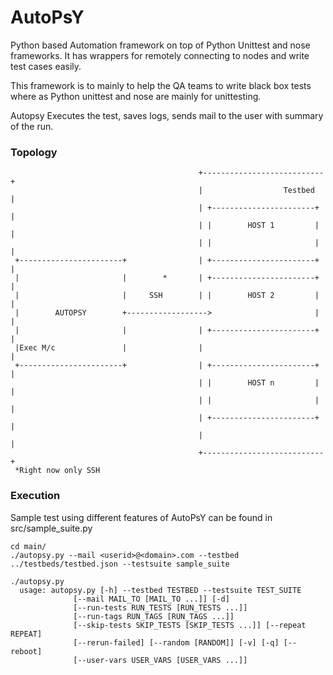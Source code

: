 # AutoPsY
Python based Automation framework on top of Python Unittest and nose frameworks. It has wrappers for remotely connecting to nodes and write test cases easily.

This framework is to mainly to help the QA teams to write black box tests where as Python unittest and nose are mainly for unittesting.

Autopsy Executes the test, saves logs, sends mail to the user with summary of the run.

### Topology


                                              +---------------------------+
                                              |                  Testbed  |
                                              | +-----------------------+ |
                                              | |        HOST 1         | |
                                              | |                       | |
     +-----------------------+                | +-----------------------+ |
     |                       |        *       | +-----------------------+ |
     |                       |     SSH        | |        HOST 2         | |
     |        AUTOPSY        +------------------>                       | |
     |                       |                | +-----------------------+ |
     |Exec M/c               |                |                           |
     +-----------------------+                | +-----------------------+ |
                                              | |        HOST n         | |
                                              | |                       | |
                                              | +-----------------------+ |
                                              |                           |
                                              +---------------------------+
     *Right now only SSH

### Execution
 Sample test using different features of AutoPsY can be found in src/sample_suite.py
 
    cd main/
    ./autopsy.py --mail <userid>@<domain>.com --testbed ../testbeds/testbed.json --testsuite sample_suite
    
    ./autopsy.py
      usage: autopsy.py [-h] --testbed TESTBED --testsuite TEST_SUITE
                  [--mail MAIL_TO [MAIL_TO ...]] [-d]
                  [--run-tests RUN_TESTS [RUN_TESTS ...]]
                  [--run-tags RUN_TAGS [RUN_TAGS ...]]
                  [--skip-tests SKIP_TESTS [SKIP_TESTS ...]] [--repeat REPEAT]
                  [--rerun-failed] [--random [RANDOM]] [-v] [-q] [--reboot]
                  [--user-vars USER_VARS [USER_VARS ...]]
